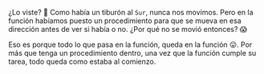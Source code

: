 ¿Lo viste? :eyes: Como había un tiburón al `Sur`, nunca nos movimos. Pero en la función habíamos puesto un procedimiento para que se mueva en esa dirección antes de ver si había o no. ¿Por qué no se movió entonces? :scream:

Eso es porque todo lo que pasa en la función, queda en la función :stuck_out_tongue:.
Por más que tenga un procedimiento dentro, una vez que la función cumple su tarea, todo queda como estaba al comienzo.